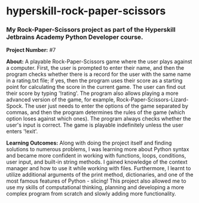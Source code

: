 # hyperskill-rock-paper-scissors
### My Rock-Paper-Scissors project as part of the Hyperskill Jetbrains Academy Python Developer course.

**Project Number:** #7

**About:** A playable Rock-Paper-Scissors game where the user plays against a computer. First, the user is prompted to enter their name, and then the program checks whether there is a record for the user with the same name in a rating.txt file; if yes, then the program uses their score as a starting point for calculating the score in the current game. The user can find out their score by typing '!rating'. The program also allows playing a more advanced version of the game, for example, Rock-Paper-Scissors-Lizard-Spock. The user just needs to enter the options of the game separated by commas, and then the program determines the rules of the game (which option loses against which ones). The program always checks whether the user's input is correct. The game is playable indefinitely unless the user enters '!exit'.

**Learning Outcomes:** Along with doing the project itself and finding solutions to numerous problems, I was learning more about Python syntax and became more confident in working with functions, loops, conditions, user input, and built-in string methods. I gained knowledge of the context manager and how to use it while working with files. Furthermore, I learnt to utilize additional arguments of the print method, dictionaries, and one of the most famous features of Python - slicing! This project also allowed me to use my skills of computational thinking, planning and developing a more complex program from scratch and slowly adding more functionality.
